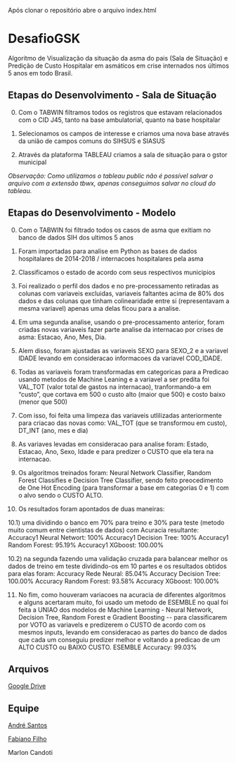 Após clonar o repositório abre o arquivo index.html

# DesafioGSK

Algoritmo de Visualização da situação da asma do pais (Sala de Situação) e Predição de Custo Hospitalar em asmáticos em crise internados nos últimos 5 anos em todo Brasil.

## Etapas do Desenvolvimento - Sala de Situação

0) Com o TABWIN filtramos todos os registros que estavam relacionados com o CID J45, tanto na base ambulatorial, quanto na base hospitalar

1) Selecionamos os campos de interesse e criamos uma nova base através da união de campos comuns do SIHSUS e SIASUS

2) Através da plataforma TABLEAU criamos a sala de situação para o gstor municipal

_Observação: Como utilizamos o tableau public não é possível salvar o arquivo com a extensão tbwx, apenas conseguimos salvar no cloud do tableau._

## Etapas do Desenvolvimento - Modelo

0) Com o TABWIN foi filtrado todos os casos de asma que exitiam no banco de dados SIH dos ultimos 5 anos 

1) Foram importadas para analise em Python as bases de dados hospitalares de 2014-2018 / internacoes hospitalares pela asma 

2) Classificamos o estado de acordo com seus respectivos municipios

3) Foi realizado o perfil dos dados e no pre-processamento retiradas as colunas com variaveis excluidas, variaveis faltantes acima de 80% dos dados e das colunas que tinham colinearidade entre si (representavam a mesma variavel) apenas uma delas ficou para a analise. 

4) Em uma segunda analise, usando o pre-processamento anterior, foram criadas novas variaveis fazer parte analise da internacao por crises de asma: Estacao, Ano, Mes, Dia.

5) Alem disso, foram ajustadas as variaveis SEXO para SEXO_2 e a variavel IDADE levando em consideracao informacoes da variavel COD_IDADE.

6) Todas as variaveis foram transformadas em categoricas para a Predicao usando metodos de Machine Leaning e a variavel a ser predita foi VAL_TOT (valor total de gastos na internacao), tranformando-a em “custo”, que cortava em 500 o custo alto (maior que 500) e costo baixo (menor que 500)

7) Com isso, foi feita uma limpeza das variaveis utlilizadas anteriormente para criacao das novas como: VAL_TOT (que se transformou em custo), DT_INT (ano, mes e dia)

8) As variaves levadas em consideracao para analise foram: Estado, Estacao, Ano, Sexo, Idade e para predizer o CUSTO que ela tera na internacao.

9) Os algoritmos treinados foram: Neural Network Classifier, Random Forest Classifies e Decision Tree Classifier, sendo feito preocedimento de One Hot Encoding (para transformar a base em categorias 0 e 1) com o alvo sendo o CUSTO ALTO.

10) Os resultados foram apontados de duas maneiras: 

10.1) uma dividindo o banco em 70% para treino e 30% para teste (metodo muito comum entre cientistas de dados) com Acuracia resultante:
Accuracy1 Neural Networt: 100%
Accuracy1 Decision Tree: 100%
Accuracy1 Random Forest: 95.19%
Accuracy1 XGboost: 100.00%

10.2) na segunda fazendo uma validação cruzada para balancear melhor os dados de treino em teste dividindo-os em 10 partes e os resultados obtidos para elas foram: 
Accuracy Rede Neural: 85.04%
Accuracy Decision Tree: 100.00%
Accuracy Random Forest: 93.58%
Accuracy XGboost: 100.00%

11) No fim, como houveram variacoes na acuracia de diferentes algoritmos e alguns acertaram muito, foi usado um metodo de ESEMBLE no qual foi feita a UNIAO dos modelos de Machine Learning -  Neural Network, Decision Tree, Random Forest e Gradient Boosting -- para classificarem por VOTO as variavels e predizerem o CUSTO de acordo com os mesmos inputs, levando em consideracao as partes do banco de dados que cada um conseguiu predizer melhor e voltando a predicao de um ALTO CUSTO ou BAIXO CUSTO.
ESEMBLE Accuracy: 99.03%

## Arquivos

[Google Drive](https://drive.google.com/open?id=1_hIiEz2msIbBfNgi4bqXaMaL8IXfFyVM)

## Equipe

[André Santos](https://www.linkedin.com/in/andremarquessantos)

[Fabiano Filho](https://www.linkedin.com/in/fabiano-filho-731563128/)

Marlon Candoti